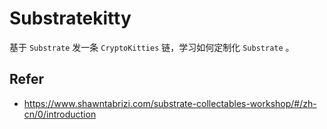 # Substratekitty
基于 `Substrate` 发一条 `CryptoKitties` 链，学习如何定制化 `Substrate` 。

## Refer
* https://www.shawntabrizi.com/substrate-collectables-workshop/#/zh-cn/0/introduction